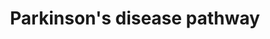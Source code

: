 ---
annotations:
- id: DOID:14330
  parent: central nervous system disease
  type: Disease Ontology
  value: Parkinson's disease
- id: DOID:1289
  parent: central nervous system disease
  type: Disease Ontology
  value: neurodegenerative disease
- id: DOID:12217
  parent: disease of mental health
  type: Disease Ontology
  value: Lewy body dementia
- id: PW:0000014
  parent: disease pathway
  type: Pathway Ontology
  value: neurodegenerative pathway
- id: CL:0000700
  parent: native cell
  type: Cell Type Ontology
  value: dopaminergic neuron
- id: PW:0000018
  parent: disease pathway
  type: Pathway Ontology
  value: Parkinson's disease pathway
- id: PW:0000013
  parent: disease pathway
  type: Pathway Ontology
  value: disease pathway
authors:
- AlexanderPico
- MaintBot
- Egonw
- Khanspers
- Fehrhart
- Mkutmon
- Eweitz
citedin:
- link: PMC8260770
  title: Untangling the genetic link between type 1 and type 2 diabetes using functional
    genomics (2021)
- link: PMC7329820
  title: Citalopram-induced pathways regulation and tentative treatment-outcome-predicting
    biomarkers in lymphoblastoid cell lines from depression patients (2020)
communities:
- Diseases
- ExRNA
- RareDiseases
description: 'Most people with Parkinson''s disease have idiopathic Parkinson''s disease
  (having no specific known cause). A small proportion of cases, however, can be attributed
  to known genetic factors. Mutations in specific genes have been conclusively shown
  to cause PD. These genes code for alpha-synuclein (SNCA), parkin (PRKN), leucine-rich
  repeat kinase 2 (LRRK2 or dardarin), PTEN-induced putative kinase 1 (PINK1), DJ-1
  and ATP13A2.[4][22] In most cases, people with these mutations will develop PD.
  With the exception of LRRK2, however, they account for only a small minority of
  cases of PD.[4] The most extensively studied PD-related genes are SNCA and LRRK2.
  Mutations in genes including SNCA, LRRK2 and glucocerebrosidase (GBA) have been
  found to be risk factors for sporadic PD. The role of the SNCA gene is important
  in PD because the alpha-synuclein protein is the main component of Lewy bodies.[22]
  Missense mutations of the gene (in which a single nucleotide is changed), and duplications
  and triplications of the locus containing it have been found in different groups
  with familial PD. Mutations in LRRK2 are the most common known cause of familial
  and sporadic PD, accounting for approximately 5% of individuals with a family history
  of the disease and 3% of sporadic cases.   Sources: [Wikipedia](http://en.wikipedia.org/wiki/Parkinson''s_disease),
  [Qiagen](https://www.qiagen.com/geneglobe/pathwayview.aspx?pathwayID=345), and [KEGG](http://www.genome.jp/kegg/pathway/hsa/hsa05012.html).  Proteins
  on this pathway have targeted assays available via the [CPTAC Assay Portal](https://assays.cancer.gov/available_assays?wp_id=WP2371).'
last-edited: 2025-03-09
ndex: ab09ab2b-8b64-11eb-9e72-0ac135e8bacf
organisms:
- Homo sapiens
redirect_from:
- /index.php/Pathway:WP2371
- /instance/WP2371
- /instance/WP2371_r137804
revision: r137804
schema-jsonld:
- '@context': https://schema.org/
  '@id': https://wikipathways.github.io/pathways/WP2371.html
  '@type': Dataset
  creator:
    '@type': Organization
    name: WikiPathways
  description: 'Most people with Parkinson''s disease have idiopathic Parkinson''s
    disease (having no specific known cause). A small proportion of cases, however,
    can be attributed to known genetic factors. Mutations in specific genes have been
    conclusively shown to cause PD. These genes code for alpha-synuclein (SNCA), parkin
    (PRKN), leucine-rich repeat kinase 2 (LRRK2 or dardarin), PTEN-induced putative
    kinase 1 (PINK1), DJ-1 and ATP13A2.[4][22] In most cases, people with these mutations
    will develop PD. With the exception of LRRK2, however, they account for only a
    small minority of cases of PD.[4] The most extensively studied PD-related genes
    are SNCA and LRRK2. Mutations in genes including SNCA, LRRK2 and glucocerebrosidase
    (GBA) have been found to be risk factors for sporadic PD. The role of the SNCA
    gene is important in PD because the alpha-synuclein protein is the main component
    of Lewy bodies.[22] Missense mutations of the gene (in which a single nucleotide
    is changed), and duplications and triplications of the locus containing it have
    been found in different groups with familial PD. Mutations in LRRK2 are the most
    common known cause of familial and sporadic PD, accounting for approximately 5%
    of individuals with a family history of the disease and 3% of sporadic cases.   Sources:
    [Wikipedia](http://en.wikipedia.org/wiki/Parkinson''s_disease), [Qiagen](https://www.qiagen.com/geneglobe/pathwayview.aspx?pathwayID=345),
    and [KEGG](http://www.genome.jp/kegg/pathway/hsa/hsa05012.html).  Proteins on
    this pathway have targeted assays available via the [CPTAC Assay Portal](https://assays.cancer.gov/available_assays?wp_id=WP2371).'
  keywords:
  - APAF1
  - ATXN2
  - CASP2
  - CASP3
  - CASP6
  - CASP7
  - CASP9
  - CCNE1
  - CCNE2
  - CYCS
  - DAT
  - DDC
  - DJ1
  - Dopamine
  - EPRS
  - GPR37
  - HTRA2
  - L-DOPA
  - L-Tyrosine
  - LRRK2
  - MAPK11
  - MAPK12
  - MAPK13
  - MAPK14
  - PINK1
  - Parkin
  - ROS
  - SEPTIN5
  - SNCA
  - SNCAIP
  - SYT11
  - TH
  - UBA1
  - UBA7
  - UBB
  - UBE2G1
  - UBE2G2
  - UBE2J1
  - UBE2J2
  - UBE2L3
  - UBE2L6
  - UCHL1
  license: CC0
  name: Parkinson's disease pathway
seo: CreativeWork
title: Parkinson's disease pathway
wpid: WP2371
---
